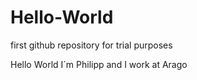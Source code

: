 # Hello-World
first github repository for trial purposes


Hello World
I´m Philipp and I work at Arago
